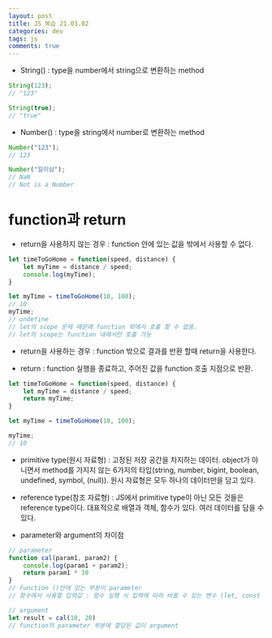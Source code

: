 ```yaml
---  
layout: post
title: JS 복습 21.03.02
categories: dev
tags: js
comments: true
---
```


- String() : type을 number에서 string으로 변환하는 method

```js
String(123);
// "123"

String(true);
// "true"
```

- Number() : type을 string에서 number로 변환하는 method

```js
Number("123");
// 123

Number("일이삼");
// NaN
// Not is a Number
```

# function과 return

- return을 사용하지 않는 경우 : function 안에 있는 값을 밖에서 사용할 수 없다.

```js
let timeToGoHome = function(speed, distance) {
    let myTime = distance / speed;
	console.log(myTime);
}

let myTime = timeToGoHome(10, 100);
// 10
myTime;
// undefine
// let의 scope 문제 때문에 function 밖에서 호출 할 수 없음.
// let의 scope는 function 내에서만 호출 가능
```

- return을 사용하는 경우 : function 밖으로 결과를 반환 할때 return을 사용한다.

- return : function 실행을 종료하고, 주어진 값을 function 호출 지점으로 반환.

```js
let timeToGoHome = function(speed, distance) {
    let myTime = distance / speed;
	return myTime;
}

let myTime = timeToGoHome(10, 100);

myTime;
// 10
```

- primitive type(원시 자료형) : 고정된 저장 공간을 차지하는 데이터. object가 아니면서 method를 가지지 않는 6가지의 타입(string, number, bigint, boolean, undefined, symbol, (null)). 원시 자료형은 모두 하나의 데이터만을 담고 있다.


- reference type(참조 자료형) : JS에서 primitive type이 아닌 모든 것들은 reference type이다. 대표적으로 배열과 객체, 함수가 있다. 여러 데이터를 담을 수 있다.

- parameter와 argument의 차이점

```js
// parameter
function cal(param1, param2) {
	console.log(param1 + param2);
	return param1 * 10
}
// function ()안에 있는 부분이 parameter
// 함수에서 사용할 입력값 : 함수 실행 시 입력에 따라 바뀔 수 있는 변수 (let, const 등의 키워드를 사용하지 않아도 사용 가능)

// argument
let result = cal(10, 20)
// function의 parameter 부분에 할당된 값이 argument
```